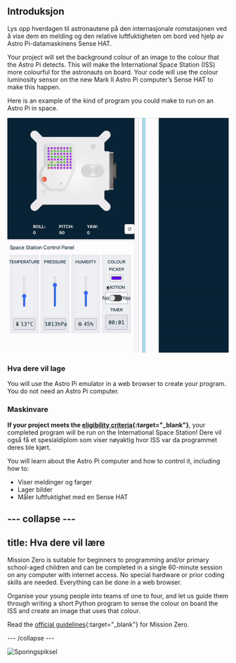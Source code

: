 ## Introduksjon

Lys opp hverdagen til astronautene på den internasjonale romstasjonen ved å vise dem en melding og den relative luftfuktigheten om bord ved hjelp av Astro Pi-datamaskinens Sense HAT.

Your project will set the background colour of an image to the colour that the Astro Pi detects. This will make the International Space Station (ISS) more colourful for the astronauts on board. Your code will use the colour luminosity sensor on the new Mark II Astro Pi computer’s Sense HAT to make this happen.

Here is an example of the kind of program you could make to run on an Astro Pi in space.

![The Sense HAT emulator running a sample program with a snake that's background colour changes to the colour sense.](images/finished.gif)

### Hva dere vil lage

You will use the Astro Pi emulator in a web browser to create your program. You do not need an Astro Pi computer.

### Maskinvare

**If your project meets the [eligibility criteria](https://astro-pi.org/mission-zero/eligibility){:target="_blank"}**, your completed program will be run on the International Space Station! Dere vil også få et spesialdiplom som viser nøyaktig hvor ISS var da programmet deres ble kjørt.

You will learn about the Astro Pi computer and how to control it, including how to:
+ Viser meldinger og farger
+ Lager bilder
+ Måler luftfuktighet med en Sense HAT

--- collapse ---
---
title: Hva dere vil lære
---

Mission Zero is suitable for beginners to programming and/or primary school-aged children and can be completed in a single 60-minute session on any computer with internet access. No special hardware or prior coding skills are needed. Everything can be done in a web browser.

Organise your young people into teams of one to four, and let us guide them through writing a short Python program to sense the colour on board the ISS and create an image that uses that colour.

Read the [official guidelines](https://astro-pi.org/mission-zero/guidelines){:target="_blank"} for Mission Zero.

--- /collapse ---

![Sporingspiksel](https://code.org/api/hour/begin_raspberrypi_astropi.png)
